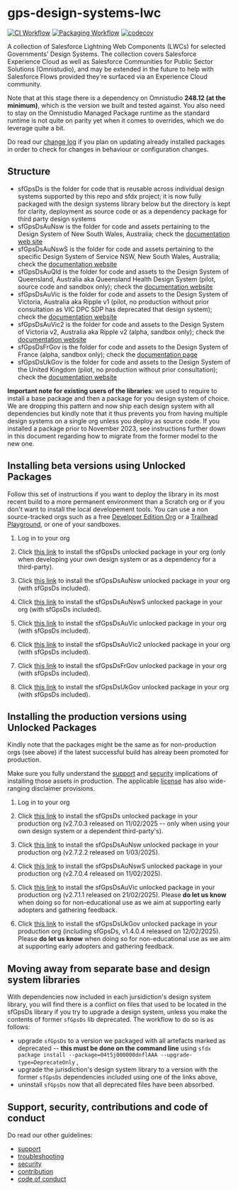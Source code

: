 # gps-design-systems-lwc

[![CI Workflow](https://github.com/eschweitzer78/gps-design-systems-lwc/workflows/CI/badge.svg)](https://github.com/eschweitzer78/gps-design-systems-lwc/actions?query=workflow%3ACI) [![Packaging Workflow](https://github.com/eschweitzer78/gps-design-systems-lwc/workflows/Packaging/badge.svg)](https://github.com/eschweitzer78/gps-design-systems-lwc/actions?query=workflow%3A%22Packaging%22) [![codecov](https://codecov.io/gh/eschweitzer78/gps-design-systems-lwc/branch/main/graph/badge.svg)](https://codecov.io/gh/eschweitzer78/gps-design-systems-lwc)

A collection of Salesforce Lightning Web Components (LWCs) for selected Governments' Design Systems. The collection
covers Salesforce Experience Cloud as well as Salesforce Communities for Public Sector Solutions (Omnistudio), and may be extended in the future to help with Salesforce Flows provided they're surfaced via an Experience Cloud community.

Note that at this stage there is a dependency on Omnistudio **248.12 (at the minimum)**, which is the version we built and tested against. You also need to stay on the Omnistudio Managed Package runtime as the standard runtime is not quite on parity yet when it comes to overrides, which we do leverage quite a bit.

Do read our [change log](./CHANGELOG.md) if you plan on updating already installed packages in order to check for changes in behaviour or configuration changes.

## Structure

- sfGpsDs is the folder for code that is reusable across individual design systems supported by this repo and sfdx project; it is now fully packaged with the design systems library below but the directory is kept for clarity, deployment as source code or as a dependency package for third party design systems
- sfGpsDsAuNsw is the folder for code and assets pertaining to the Design System of New South Wales, Australia; check the [documentation web site](https://nswds.dsforce.dev)
- sfGpsDsAuNswS is the folder for code and assets pertaining to the specific Design System of Service NSW, New South Wales, Australia; check the [documentation website](https://nsws.dsforce.dev)
- sfGpsDsAuQld is the folder for code and assets to the Design System of Queensland, Australia aka Queensland Health Design System (pilot, source code and sandbox only); check the [documentation website](https://qld.dsforce.dev)
- sfGpsDsAuVic is the folder for code and assets to the Design System of Victoria, Australia aka Ripple v1 (pilot, no production without prior consultation as VIC DPC SDP has deprecated that design system); check the [documentation website](https://vic.dsforce.dev)
- sfGpsDsAuVic2 is the folder for code and assets to the Design System of Victoria v2, Australia aka Ripple v2 (alpha, sandbox only); check the [documentation website](https://vic2.dsforce.dev)
- sfGpsDsFrGov is the folder for code and assets to the Design System of France (alpha, sandbox only); check the [documentation page](docs/DSFR_README.md)
- sfGpsDsUkGov is the folder for code and assets to the Design System of the United Kingdom (pilot, no production without prior consultation); check the [documentation website](https://uk.dsforce.dev)

**Important note for existing users of the libraries**: we used to require to install a base package and then a package for you design system of choice. We are dropping this pattern and now ship each design system with all dependencies but kindly note that it thus prevents you from having multiple design systems on a single org unless you deploy as source code. If you installed a package prior to November 2023, see instructions further down in this document regarding how to migrate from the former model to the new one.

## Installing beta versions using Unlocked Packages

Follow this set of instructions if you want to deploy the library in its most recent build to a more permanent environment than a Scratch org or if you don't want to install the local developement tools. You can use a non source-tracked orgs such as a free [Developer Edition Org](https://developer.salesforce.com/signup) or a [Trailhead Playground](https://trailhead.salesforce.com/), or one of your sandboxes.

1. Log in to your org

1. Click <a href="https://test.salesforce.com/packaging/installPackage.apexp?p0=04tJ4000000Pc0tIAC" title="sfGpsDs">this link</a> to install the sfGpsDs unlocked package in your org (only when developing your own design system or as a dependency for a third-party).

1. Click <a href="https://test.salesforce.com/packaging/installPackage.apexp?p0=04tJ4000000Pc0yIAC" title="sfGpsDsAuNswFull">this link</a> to install the sfGpsDsAuNsw unlocked package in your org (with sfGpsDs included).

1. Click <a href="https://test.salesforce.com/packaging/installPackage.apexp?p0=04tJ4000000Pc13IAC" title="sfGpsDsAuNswSFull">this link</a> to install the sfGpsDsAuNswS unlocked package in your org (with sfGpsDs included).

1. Click <a href="https://test.salesforce.com/packaging/installPackage.apexp?p0=04tJ4000000Pc18IAC" title="sfGpsDsAuVic1Full">this link</a> to install the sfGpsDsAuVic unlocked package in your org (with sfGpsDs included).

1. Click <a href="https://test.salesforce.com/packaging/installPackage.apexp?p0=04tJ4000000Pc1DIAS" title="sfGpsDsAuVic2Full">this link</a> to install the sfGpsDsAuVic2 unlocked package in your org (with sfGpsDs included).

1. Click <a href="https://test.salesforce.com/packaging/installPackage.apexp?p0=04tJ4000000Pc1IIAS" title="sfGpsDsFrGovFull">this link</a> to install the sfGpsDsFrGov unlocked package in your org (with sfGpsDs included).

1. Click <a href="https://test.salesforce.com/packaging/installPackage.apexp?p0=04tJ4000000Pc1NIAS" title="sfGpsDsUkGovFull">this link</a> to install the sfGpsDsUkGov unlocked package in your org (with sfGpsDs included).

## Installing the production versions using Unlocked Packages

Kindly note that the packages might be the same as for non-production orgs (see above) if the latest successful build has alreay been promoted for production.

Make sure you fully understand the [support](./SUPPORT.md) and [security](./SECURITY.md) implications of installing those assets in production. The applicable [license](./LICENSE.md) has also wide-ranging disclaimer provisions.

1. Log in to your org

1. Click <a href="https://login.salesforce.com/packaging/installPackage.apexp?p0=04tJ4000000Pbw8IAC">this link</a> to install the sfGpsDs unlocked package in your production org (v2.7.0.3 released on 11/02/2025 -- only when using your own design system or a dependent third-party's).

1. Click <a href="https://login.salesforce.com/packaging/installPackage.apexp?p0=04tJ4000000PbzWIAS">this link</a> to install the sfGpsDsAuNsw unlocked package in your production org (v2.7.2.2 released on 1/03/2025).

1. Click <a href="https://login.salesforce.com/packaging/installPackage.apexp?p0=04tJ4000000PbwIIAS">this link</a> to install the sfGpsDsAuNswS unlocked package in your production org (v2.7.0.4 released on 11/02/2025).

1. Click <a href="https://login.salesforce.com/packaging/installPackage.apexp?p0=04tJ4000000Pby9IAC">this link</a> to install the sfGpsDsAuVic unlocked package in your production org (v2.7.1.1 released on 21/02/2025). Please **do let us know** when doing so for non-educational use as we aim at supporting early adopters and gathering feedback.

1. Click <a href="https://login.salesforce.com/packaging/installPackage.apexp?p0=04tJ4000000PbxBIAS">this link</a> to install the sfGpsDsUkGov unlocked package in your production org (including sfGpsDs, v1.4.0.4 released on 12/02/2025). Please **do let us know** when doing so for non-educational use as we aim at supporting early adopters and gathering feedback.

## Moving away from separate base and design system libraries

With dependencies now included in each jursidiction's design system library, you will find there is a conflict on files that used to be located in the sfGpsDs library if you try to upgrade a design system, unless you make the contents of former `sfGpsDs` lib deprecated. The workflow to do so is as follows:

- upgrade `sfGpsDs` to a version we packaged with all artefacts marked as deprecated -- **this must be done on the command line** using `sfdx package install --package=04t5j000000dnflAAA --upgrade-type=DeprecateOnly` ,
- upgrade the jurisdiction's design system library to a version with the former `sfGpsDs` dependencies included using one of the links above,
- uninstall `sfGpsDs` now that all deprecated files have been absorbed.

## Support, security, contributions and code of conduct

Do read our other guidelines:

- [support](./SUPPORT.md)
- [troubleshooting](./TROUBLESHOOT.md)
- [security](./SECURITY.md)
- [contribution](./CONTRIBUTION.md)
- [code of conduct](./CODE_OF_CONDUCT.md)
